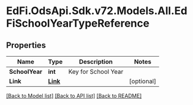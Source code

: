 # EdFi.OdsApi.Sdk.v72.Models.All.EdFiSchoolYearTypeReference

## Properties

Name | Type | Description | Notes
------------ | ------------- | ------------- | -------------
**SchoolYear** | **int** | Key for School Year | 
**Link** | [**Link**](Link.md) |  | [optional] 

[[Back to Model list]](../../README.md#documentation-for-models) [[Back to API list]](../../README.md#documentation-for-api-endpoints) [[Back to README]](../../README.md)

